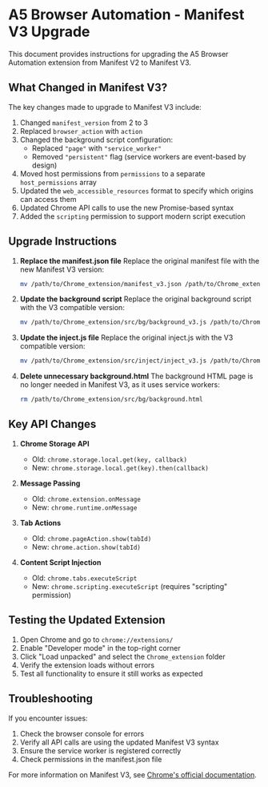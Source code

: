 # A5 Browser Automation - Manifest V3 Upgrade

This document provides instructions for upgrading the A5 Browser Automation extension from Manifest V2 to Manifest V3.

## What Changed in Manifest V3?

The key changes made to upgrade to Manifest V3 include:

1. Changed `manifest_version` from 2 to 3
2. Replaced `browser_action` with `action`
3. Changed the background script configuration:
   - Replaced `"page"` with `"service_worker"`
   - Removed `"persistent"` flag (service workers are event-based by design)
4. Moved host permissions from `permissions` to a separate `host_permissions` array
5. Updated the `web_accessible_resources` format to specify which origins can access them
6. Updated Chrome API calls to use the new Promise-based syntax
7. Added the `scripting` permission to support modern script execution

## Upgrade Instructions

1. **Replace the manifest.json file**
   Replace the original manifest file with the new Manifest V3 version:
   ```bash
   mv /path/to/Chrome_extension/manifest_v3.json /path/to/Chrome_extension/manifest.json
   ```

2. **Update the background script**
   Replace the original background script with the V3 compatible version:
   ```bash
   mv /path/to/Chrome_extension/src/bg/background_v3.js /path/to/Chrome_extension/src/bg/background.js
   ```

3. **Update the inject.js file**
   Replace the original inject.js with the V3 compatible version:
   ```bash
   mv /path/to/Chrome_extension/src/inject/inject_v3.js /path/to/Chrome_extension/src/inject/inject.js
   ```

4. **Delete unnecessary background.html**
   The background HTML page is no longer needed in Manifest V3, as it uses service workers:
   ```bash
   rm /path/to/Chrome_extension/src/bg/background.html
   ```

## Key API Changes

1. **Chrome Storage API**
   - Old: `chrome.storage.local.get(key, callback)`
   - New: `chrome.storage.local.get(key).then(callback)`

2. **Message Passing**
   - Old: `chrome.extension.onMessage`
   - New: `chrome.runtime.onMessage`

3. **Tab Actions**
   - Old: `chrome.pageAction.show(tabId)`
   - New: `chrome.action.show(tabId)`

4. **Content Script Injection**
   - Old: `chrome.tabs.executeScript`
   - New: `chrome.scripting.executeScript` (requires "scripting" permission)

## Testing the Updated Extension

1. Open Chrome and go to `chrome://extensions/`
2. Enable "Developer mode" in the top-right corner
3. Click "Load unpacked" and select the `Chrome_extension` folder
4. Verify the extension loads without errors
5. Test all functionality to ensure it still works as expected

## Troubleshooting

If you encounter issues:

1. Check the browser console for errors
2. Verify all API calls are using the updated Manifest V3 syntax
3. Ensure the service worker is registered correctly
4. Check permissions in the manifest.json file

For more information on Manifest V3, see [Chrome's official documentation](https://developer.chrome.com/docs/extensions/mv3/intro/).
